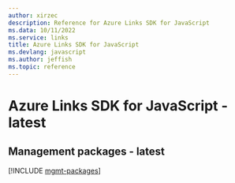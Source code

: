```yaml
---
author: xirzec
description: Reference for Azure Links SDK for JavaScript
ms.data: 10/11/2022
ms.service: links
title: Azure Links SDK for JavaScript
ms.devlang: javascript
ms.author: jeffish
ms.topic: reference
---
```

# Azure Links SDK for JavaScript - latest

## Management packages - latest
[!INCLUDE [mgmt-packages](links-mgmt-index.md)]